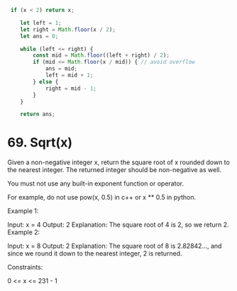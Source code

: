 ```js
 if (x < 2) return x;

    let left = 1;
    let right = Math.floor(x / 2);
    let ans = 0;

    while (left <= right) {
        const mid = Math.floor((left + right) / 2);
        if (mid <= Math.floor(x / mid)) { // avoid overflow
            ans = mid;
            left = mid + 1;
        } else {
            right = mid - 1;
        }
    }

    return ans;
```


# 69. Sqrt(x)

Given a non-negative integer x, return the square root of x rounded down to the nearest integer. The returned integer should be non-negative as well.

You must not use any built-in exponent function or operator.

For example, do not use pow(x, 0.5) in c++ or x ** 0.5 in python.
 

Example 1:

Input: x = 4
Output: 2
Explanation: The square root of 4 is 2, so we return 2.
Example 2:

Input: x = 8
Output: 2
Explanation: The square root of 8 is 2.82842..., and since we round it down to the nearest integer, 2 is returned.
 

Constraints:

0 <= x <= 231 - 1
